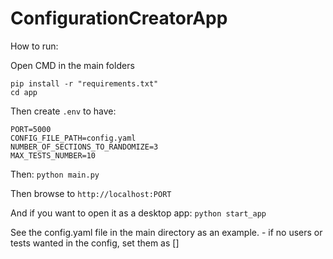# ConfigurationCreatorApp


How to run:

Open CMD in the main folders
```
pip install -r "requirements.txt"
cd app 
```

Then create ```.env``` to have:

```
PORT=5000
CONFIG_FILE_PATH=config.yaml
NUMBER_OF_SECTIONS_TO_RANDOMIZE=3
MAX_TESTS_NUMBER=10
```
Then:
```python main.py```

Then browse to ```http://localhost:PORT```

And if you want to open it as a desktop app:
```python start_app```

See the config.yaml file in the main directory as an example. - if no users or tests wanted in the config, set them as []
